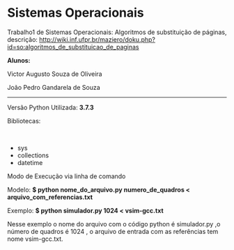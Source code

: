 # Sistemas Operacionais
Trabalho1 de Sistemas Operacionais: Algoritmos de substituição de páginas, descrição: http://wiki.inf.ufpr.br/maziero/doku.php?id=so:algoritmos_de_substituicao_de_paginas

<b>Alunos: </b>
   <p>Victor Augusto Souza de Oliveira</p>
		 <p>João Pedro Gandarela de Souza</p>

<hr>
Versão Python Utilizada: <b> 3.7.3 </b>
<p>Bibliotecas:</p> </br>
<ul>
 <li> sys </li>
 <li>  collections </li>
  <li> datetime </li>
</ul>
Modo de Execução via linha de comando

Modelo:
<b>$ python nome_do_arquivo.py  numero_de_quadros < arquivo_com_referencias.txt </b>

Exemplo: 
<b>$ python simulador.py 1024 < vsim-gcc.txt</b>

Nesse exemplo o nome do arquivo com o código python é simulador.py ,o número de quadros é 1024 , o arquivo de entrada com as referências tem nome vsim-gcc.txt.
